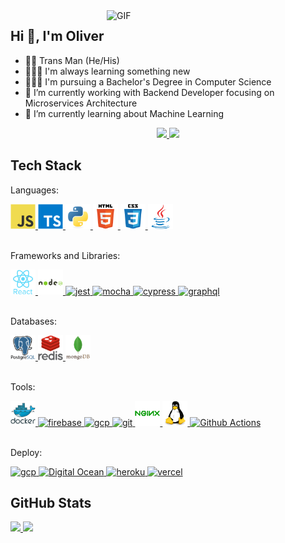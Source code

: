<img align="right" alt="GIF" src="https://media2.giphy.com/media/pwjD6LRoZ2Nfq/giphy.gif?cid=790b76117bcfe18b217620a586d4fe7c75c78490d639b91d&rid=giphy.gif&ct=g" width="350"/>

## **Hi 👋, I'm Oliver**

- 🏳️‍⚧️ Trans Man (He/His)
- 👨🏽‍💻 I'm always learning something new
- 🧑🏽‍🏫 I'm pursuing a Bachelor's Degree in Computer Science
- 🔭 I’m currently working with Backend Developer focusing on Microservices Architecture
- 🌱 I’m currently learning about Machine Learning

<div align="center">
  <a href="https://www.linkedin.com/in/oliverdettenborn/">
    <img src="https://img.shields.io/badge/linkedin-%230077B5.svg?&style=for-the-badge&logo=linkedin&logoColor=white"/>
  </a>
  <a href="mailto:oliver.dettenborn@gmail.com">
    <img src="https://img.shields.io/badge/gmail-D14836?&style=for-the-badge&logo=gmail&logoColor=white"/>
  </a>
</div>

## **Tech Stack**

<div>

  <p>Languages:</p>
  <div>
    <a href="https://developer.mozilla.org/en-US/docs/Web/JavaScript" target="_blank" rel="noreferrer">
      <img src="https://raw.githubusercontent.com/devicons/devicon/master/icons/javascript/javascript-original.svg" alt="javascript" width="40" height="40"/>
    </a>
    <a href="https://www.typescriptlang.org/" target="_blank" rel="noreferrer">
      <img src="https://raw.githubusercontent.com/devicons/devicon/master/icons/typescript/typescript-original.svg" alt="typescript" width="40" height="40"/>
    </a>
    <a href="https://www.python.org" target="_blank" rel="noreferrer">
      <img src="https://raw.githubusercontent.com/devicons/devicon/master/icons/python/python-original.svg" alt="python" width="40" height="40"/>
    </a>
    <a href="https://www.w3.org/html/" target="_blank" rel="noreferrer">
      <img src="https://raw.githubusercontent.com/devicons/devicon/master/icons/html5/html5-original-wordmark.svg" alt="html5" width="40" height="40"/>
    </a>
    <a href="https://www.w3schools.com/css/" target="_blank" rel="noreferrer">
      <img src="https://raw.githubusercontent.com/devicons/devicon/master/icons/css3/css3-original-wordmark.svg" alt="css3" width="40" height="40"/>
    </a>
    <a href="https://www.java.com" target="_blank" rel="noreferrer">
      <img src="https://raw.githubusercontent.com/devicons/devicon/master/icons/java/java-original.svg" alt="java" width="40" height="40"/>
    </a>
  </div>

  <br>

  <p>Frameworks and Libraries:</p>
  <div>
    <a href="https://reactjs.org/" target="_blank" rel="noreferrer">
      <img src="https://raw.githubusercontent.com/devicons/devicon/master/icons/react/react-original-wordmark.svg" alt="react" width="40" height="40"/>
    </a>
    <a href="https://nodejs.org" target="_blank" rel="noreferrer">
      <img src="https://raw.githubusercontent.com/devicons/devicon/master/icons/nodejs/nodejs-original-wordmark.svg" alt="nodejs" width="40" height="40"/>
    </a>
    <a href="https://jestjs.io" target="_blank" rel="noreferrer">
      <img src="https://www.vectorlogo.zone/logos/jestjsio/jestjsio-icon.svg" alt="jest" width="40" height="40"/>
    </a>
    <a href="https://mochajs.org" target="_blank" rel="noreferrer">
      <img src="https://www.vectorlogo.zone/logos/mochajs/mochajs-icon.svg" alt="mocha" width="40" height="40"/>
    </a>
    <a href="https://www.cypress.io" target="_blank" rel="noreferrer">
      <img src="https://avatars.githubusercontent.com/u/8908513?s=280&v=4" alt="cypress" width="40" height="40"/>
    </a>
    <a href="https://graphql.org" target="_blank" rel="noreferrer">
      <img src="https://www.vectorlogo.zone/logos/graphql/graphql-icon.svg" alt="graphql" width="40" height="40"/>
    </a>
  </div>

  <br>

  <p>Databases:</p>
  <div>
    <a href="https://www.postgresql.org" target="_blank" rel="noreferrer">
      <img src="https://raw.githubusercontent.com/devicons/devicon/master/icons/postgresql/postgresql-original-wordmark.svg" alt="postgresql" width="40" height="40"/>
    </a>
    <a href="https://redis.io" target="_blank" rel="noreferrer">
      <img src="https://raw.githubusercontent.com/devicons/devicon/master/icons/redis/redis-original-wordmark.svg" alt="redis" width="40" height="40"/>
    </a>
    <a href="https://www.mongodb.com/" target="_blank" rel="noreferrer">
      <img src="https://raw.githubusercontent.com/devicons/devicon/master/icons/mongodb/mongodb-original-wordmark.svg" alt="mongodb" width="40" height="40"/>
    </a>
  </div>

  <br>

  <p>Tools:</p>
  <div>
    <a href="https://www.docker.com/" target="_blank" rel="noreferrer">
      <img src="https://raw.githubusercontent.com/devicons/devicon/master/icons/docker/docker-original-wordmark.svg" alt="docker" width="40" height="40"/>
    </a>
    <a href="https://firebase.google.com/" target="_blank" rel="noreferrer">
      <img src="https://www.vectorlogo.zone/logos/firebase/firebase-icon.svg" alt="firebase" width="40" height="40"/>
    </a>
    <a href="https://cloud.google.com" target="_blank" rel="noreferrer">
      <img src="https://www.vectorlogo.zone/logos/google_cloud/google_cloud-icon.svg" alt="gcp" width="40" height="40"/>
    </a>
    <a href="https://git-scm.com/" target="_blank" rel="noreferrer">
      <img src="https://www.vectorlogo.zone/logos/git-scm/git-scm-icon.svg" alt="git" width="40" height="40"/>
    </a>
    <a href="https://www.nginx.com" target="_blank" rel="noreferrer">
      <img src="https://raw.githubusercontent.com/devicons/devicon/master/icons/nginx/nginx-original.svg" alt="nginx" width="40" height="40"/>
    </a>
    <a href="https://www.linux.org/" target="_blank" rel="noreferrer">
      <img src="https://raw.githubusercontent.com/devicons/devicon/master/icons/linux/linux-original.svg" alt="linux" width="40" height="40"/>
    </a>
    <a href="https://github.com/features/actions" target="_blank" rel="noreferrer">
      <img src="https://github.githubassets.com/images/modules/site/features/actions-icon-actions.svg" alt="Github Actions" width="40" height="40"/>
    </a>
  </div>

  <br>
  <p>Deploy:</p>
  <div>
    <a href="https://cloud.google.com" target="_blank" rel="noreferrer">
      <img src="https://www.vectorlogo.zone/logos/google_cloud/google_cloud-icon.svg" alt="gcp" width="40" height="40"/>
    </a>
    <a href="https://www.digitalocean.com/" target="_blank" rel="noreferrer">
      <img src="https://assets-global.website-files.com/609187f5748b62af0092bb55/6092722ce4daeac3b0c7b6b2_digitalocean-logo-mark.svg" alt="Digital Ocean" width="40" height="40"/>
    </a>
    <a href="https://www.heroku.com/" target="_blank" rel="noreferrer">
      <img src="https://manzanit0.gallerycdn.vsassets.io/extensions/manzanit0/heroku-vscode/0.3.0/1590949018168/Microsoft.VisualStudio.Services.Icons.Default" alt="heroku" width="40" height="40"/>
    </a>
    <a href="https://vercel.com/" target="_blank" rel="noreferrer">
      <img src="https://assets.vercel.com/image/upload/q_auto/front/favicon/vercel/57x57.png" alt="vercel" width="40" height="40"/>
    </a>
  </div>
</div>

## **GitHub Stats**

<p>
  <div>
    <a href="https://github.com/oliverdettenborn">
    <img height="180em" src="https://github-readme-stats.vercel.app/api/top-langs/?username=oliverdettenborn&theme=dracula&count_private=true&bg_color=282828&layout=compact"/>
    <img height="180em" src="https://github-readme-stats.vercel.app/api?username=oliverdettenborn&show_icons=true&theme=dracula&include_all_commits=true&count_private=true&bg_color=282828"/>
  </div>
</p>
